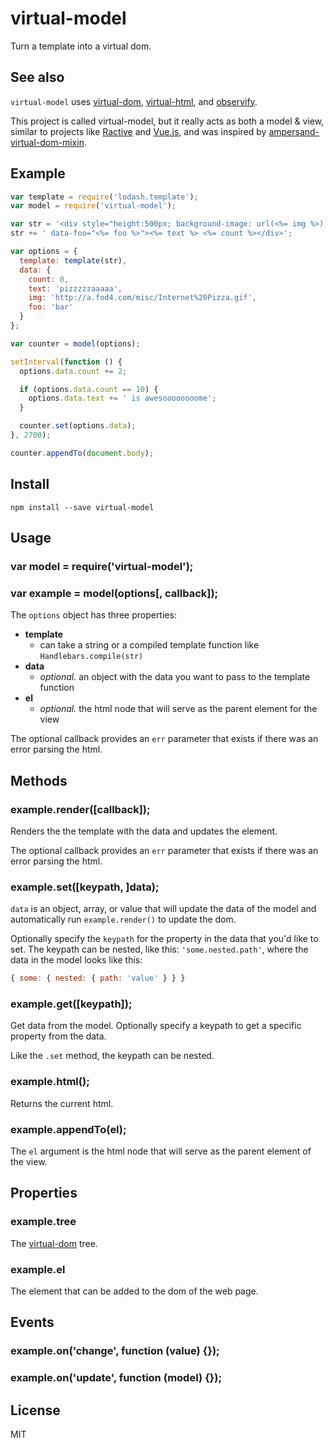 # virtual-model

Turn a template into a virtual dom. 

## See also

`virtual-model` uses [virtual-dom](http://npmjs.org/virtual-dom), [virtual-html](http://npmjs.org/virtual-html), and [observify](http://npmjs.org/observify).

This project is called virtual-model, but it really acts as both a model & view, similar to projects like [Ractive](https://github.com/ractivejs/ractive) and [Vue.js](https://github.com/yyx990803/vue), and was inspired by [ampersand-virtual-dom-mixin](https://www.npmjs.com/package/ampersand-virtual-dom-mixin).

## Example

```js
var template = require('lodash.template');
var model = require('virtual-model');

var str = '<div style="height:500px; background-image: url(<%= img %>);"';
str += ' data-foo="<%= foo %>"><%= text %> <%= count %></div>';

var options = {
  template: template(str),
  data: { 
    count: 0,
    text: 'pizzzzzaaaaa',
    img: 'http://a.fod4.com/misc/Internet%20Pizza.gif',
    foo: 'bar'
  }
};

var counter = model(options);

setInterval(function () {
  options.data.count += 2;

  if (options.data.count == 10) {
    options.data.text += ' is awesoooooooome';
  }

  counter.set(options.data);
}, 2700);

counter.appendTo(document.body);
```

## Install

```
npm install --save virtual-model
```

## Usage

### var model = require('virtual-model');

### var example = model(options[, callback]);

The `options` object has three properties:

- **template**
  - can take a string or a compiled template function like `Handlebars.compile(str)`
- **data**
  - _optional._ an object with the data you want to pass to the template function
- **el**
  - _optional._ the html node that will serve as the parent element for the view

The optional callback provides an `err` parameter that exists if there was an error parsing the html.
  
## Methods

### example.render([callback]);

Renders the the template with the data and updates the element.

The optional callback provides an `err` parameter that exists if there was an error parsing the html.

### example.set([keypath, ]data);

`data` is an object, array, or value that will update the data of the model and automatically run `example.render()` to update the dom.

Optionally specify the `keypath` for the property in the data that you'd like to set. The keypath can be nested, like this: `'some.nested.path'`, where the data in the model looks like this:

```js
{ some: { nested: { path: 'value' } } }
```

### example.get([keypath]);

Get data from the model. Optionally specify a keypath to get a specific property from the data.

Like the `.set` method, the keypath can be nested.

### example.html();

Returns the current html.

### example.appendTo(el);

The `el` argument is the html node that will serve as the parent element of the view.

## Properties

### example.tree

The [virtual-dom](https://github.com/Matt-Esch/virtual-dom) tree.

### example.el

The element that can be added to the dom of the web page.

## Events

### example.on('change', function (value) {});

### example.on('update', function (model) {});

## License

MIT